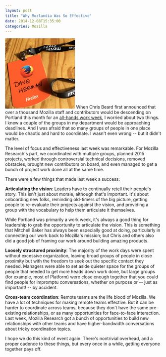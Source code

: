 ```yaml
---
layout: post
title: "Why Mozlandia Was So Effective"
date: 2014-12-08T15:35:00
categories: Mozilla
---
```


<img class="right" style="width: 225px; height: 226px;" src="/assets/mozlanyardia.jpg" /> When Chris Beard first announced that over a thousand Mozilla staff and contributors would be descending on Portland this month for an [all-hands work week](https://twitter.com/search?q=%23mozlandia), I worried about two things. I knew a couple of the groups in my department would be approaching deadlines. And I was afraid that so many groups of people in one place would be chaotic and hard to coordinate. I wasn't even wrong -- but it didn't matter.

The level of focus and effectiveness last week was remarkable. For Mozilla Research's part, we coordinated with multiple groups, planned 2015 projects, worked through controversial technical decisions, removed obstacles, brought new contributors on board, and even managed to get a bunch of project work done all at the same time.

There were a few things that made last week a success:

**Articulating the vision**: Leaders have to continually retell their people's story. This isn't just about morale, although that's important. It's about onboarding new folks, reminding old-timers of the big picture, getting people to re-evaluate their projects against the vision, and providing a group with the vocabulary to help them articulate it themselves.

While Portland was primarily a work week, it's always a good thing for leadership to grab the opportunity to articulate the vision. This is something that Mitchell Baker has always been especially good at doing, particularly in connecting our work back to Mozilla's mission; but Chris and others also did a good job of framing our work around building amazing products.

**Loosely structured proximity**: The majority of the work days were spent without excessive organization, leaving broad groups of people in close proximity but with the freedom to seek out the specific contact they needed. Managers were able to set aside quieter space for the groups of people that needed to get more heads down work done, but large groups (for example, most of Platform) were close enough together that you could find people for impromptu conversations, whether on purpose or -- just as important! -- by accident.

**Cross-team coordination**: Remote teams are the life blood of Mozilla. We have a lot of techniques for making remote teams effective. But it can be harder to coordinate across teams, because they don't have the same pre-existing relationships, or as many opportunities for face-to-face interaction. Last week, Mozilla Research got a bunch of opportunities to build new relationships with other teams and have higher-bandwidth conversations about tricky coordination topics.

I hope we do this kind of event again. There's nontrivial overhead, and a proper cadence to these things, but every once in a while, getting everyone together pays off.
